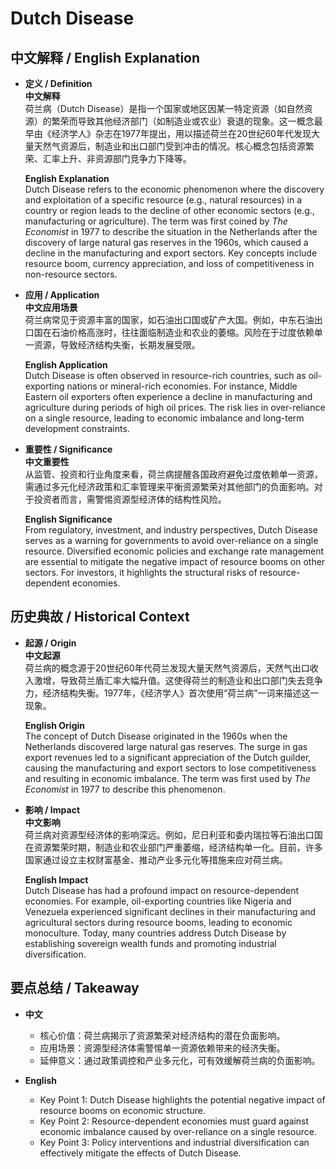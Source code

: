 # Dutch Disease

## 中文解释 / English Explanation

* **定义 / Definition**  
  **中文解释**  
  荷兰病（Dutch Disease）是指一个国家或地区因某一特定资源（如自然资源）的繁荣而导致其他经济部门（如制造业或农业）衰退的现象。这一概念最早由《经济学人》杂志在1977年提出，用以描述荷兰在20世纪60年代发现大量天然气资源后，制造业和出口部门受到冲击的情况。核心概念包括资源繁荣、汇率上升、非资源部门竞争力下降等。  

  **English Explanation**  
  Dutch Disease refers to the economic phenomenon where the discovery and exploitation of a specific resource (e.g., natural resources) in a country or region leads to the decline of other economic sectors (e.g., manufacturing or agriculture). The term was first coined by *The Economist* in 1977 to describe the situation in the Netherlands after the discovery of large natural gas reserves in the 1960s, which caused a decline in the manufacturing and export sectors. Key concepts include resource boom, currency appreciation, and loss of competitiveness in non-resource sectors.  

* **应用 / Application**  
  **中文应用场景**  
  荷兰病常见于资源丰富的国家，如石油出口国或矿产大国。例如，中东石油出口国在石油价格高涨时，往往面临制造业和农业的萎缩。风险在于过度依赖单一资源，导致经济结构失衡，长期发展受限。  

  **English Application**  
  Dutch Disease is often observed in resource-rich countries, such as oil-exporting nations or mineral-rich economies. For instance, Middle Eastern oil exporters often experience a decline in manufacturing and agriculture during periods of high oil prices. The risk lies in over-reliance on a single resource, leading to economic imbalance and long-term development constraints.  

* **重要性 / Significance**  
  **中文重要性**  
  从监管、投资和行业角度来看，荷兰病提醒各国政府避免过度依赖单一资源，需通过多元化经济政策和汇率管理来平衡资源繁荣对其他部门的负面影响。对于投资者而言，需警惕资源型经济体的结构性风险。  

  **English Significance**  
  From regulatory, investment, and industry perspectives, Dutch Disease serves as a warning for governments to avoid over-reliance on a single resource. Diversified economic policies and exchange rate management are essential to mitigate the negative impact of resource booms on other sectors. For investors, it highlights the structural risks of resource-dependent economies.  

## 历史典故 / Historical Context

* **起源 / Origin**  
  **中文起源**  
  荷兰病的概念源于20世纪60年代荷兰发现大量天然气资源后，天然气出口收入激增，导致荷兰盾汇率大幅升值。这使得荷兰的制造业和出口部门失去竞争力，经济结构失衡。1977年，《经济学人》首次使用“荷兰病”一词来描述这一现象。  

  **English Origin**  
  The concept of Dutch Disease originated in the 1960s when the Netherlands discovered large natural gas reserves. The surge in gas export revenues led to a significant appreciation of the Dutch guilder, causing the manufacturing and export sectors to lose competitiveness and resulting in economic imbalance. The term was first used by *The Economist* in 1977 to describe this phenomenon.  

* **影响 / Impact**  
  **中文影响**  
  荷兰病对资源型经济体的影响深远。例如，尼日利亚和委内瑞拉等石油出口国在资源繁荣时期，制造业和农业部门严重萎缩，经济结构单一化。目前，许多国家通过设立主权财富基金、推动产业多元化等措施来应对荷兰病。  

  **English Impact**  
  Dutch Disease has had a profound impact on resource-dependent economies. For example, oil-exporting countries like Nigeria and Venezuela experienced significant declines in their manufacturing and agricultural sectors during resource booms, leading to economic monoculture. Today, many countries address Dutch Disease by establishing sovereign wealth funds and promoting industrial diversification.  

## 要点总结 / Takeaway

* **中文**  
  - 核心价值：荷兰病揭示了资源繁荣对经济结构的潜在负面影响。  
  - 应用场景：资源型经济体需警惕单一资源依赖带来的经济失衡。  
  - 延伸意义：通过政策调控和产业多元化，可有效缓解荷兰病的负面影响。  

* **English**  
  - Key Point 1: Dutch Disease highlights the potential negative impact of resource booms on economic structure.  
  - Key Point 2: Resource-dependent economies must guard against economic imbalance caused by over-reliance on a single resource.  
  - Key Point 3: Policy interventions and industrial diversification can effectively mitigate the effects of Dutch Disease.